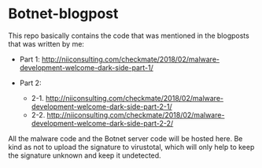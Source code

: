# Botnet-blogpost
This repo basically contains the code that was mentioned in the blogposts that was written by me:

- Part 1: http://niiconsulting.com/checkmate/2018/02/malware-development-welcome-dark-side-part-1/

- Part 2:
    - 2-1. http://niiconsulting.com/checkmate/2018/02/malware-development-welcome-dark-side-part-2-1/
    - 2-2. http://niiconsulting.com/checkmate/2018/02/malware-development-welcome-dark-side-part-2-2/

All the malware code and the Botnet server code will be hosted here. Be kind as not to upload the signature to virustotal, which will only help to keep the signature unknown and keep it undetected.
